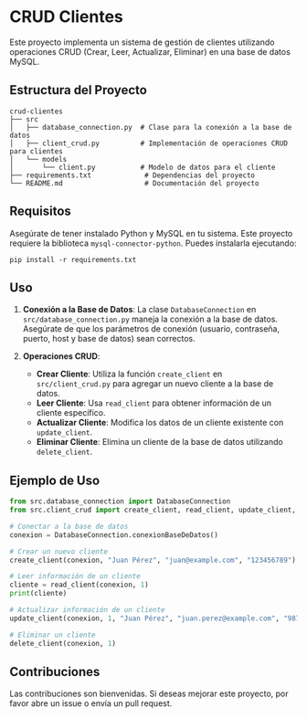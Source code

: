 # CRUD Clientes

Este proyecto implementa un sistema de gestión de clientes utilizando operaciones CRUD (Crear, Leer, Actualizar, Eliminar) en una base de datos MySQL.

## Estructura del Proyecto

```
crud-clientes
├── src
│   ├── database_connection.py  # Clase para la conexión a la base de datos
│   ├── client_crud.py          # Implementación de operaciones CRUD para clientes
│   └── models
│       └── client.py           # Modelo de datos para el cliente
├── requirements.txt             # Dependencias del proyecto
└── README.md                    # Documentación del proyecto
```

## Requisitos

Asegúrate de tener instalado Python y MySQL en tu sistema. Este proyecto requiere la biblioteca `mysql-connector-python`. Puedes instalarla ejecutando:

```
pip install -r requirements.txt
```

## Uso

1. **Conexión a la Base de Datos**: La clase `DatabaseConnection` en `src/database_connection.py` maneja la conexión a la base de datos. Asegúrate de que los parámetros de conexión (usuario, contraseña, puerto, host y base de datos) sean correctos.

2. **Operaciones CRUD**:
   - **Crear Cliente**: Utiliza la función `create_client` en `src/client_crud.py` para agregar un nuevo cliente a la base de datos.
   - **Leer Cliente**: Usa `read_client` para obtener información de un cliente específico.
   - **Actualizar Cliente**: Modifica los datos de un cliente existente con `update_client`.
   - **Eliminar Cliente**: Elimina un cliente de la base de datos utilizando `delete_client`.

## Ejemplo de Uso

```python
from src.database_connection import DatabaseConnection
from src.client_crud import create_client, read_client, update_client, delete_client

# Conectar a la base de datos
conexion = DatabaseConnection.conexionBaseDeDatos()

# Crear un nuevo cliente
create_client(conexion, "Juan Pérez", "juan@example.com", "123456789")

# Leer información de un cliente
cliente = read_client(conexion, 1)
print(cliente)

# Actualizar información de un cliente
update_client(conexion, 1, "Juan Pérez", "juan.perez@example.com", "987654321")

# Eliminar un cliente
delete_client(conexion, 1)
```

## Contribuciones

Las contribuciones son bienvenidas. Si deseas mejorar este proyecto, por favor abre un issue o envía un pull request.